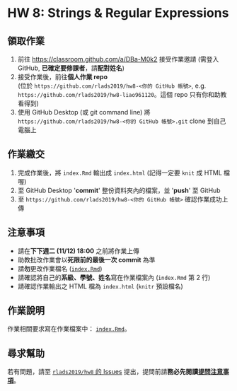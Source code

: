 # HW 8: Strings & Regular Expressions

## 領取作業

1. 前往 <https://classroom.github.com/a/DBa-M0k2> 接受作業邀請 (需登入 GitHub, **已確定要修課者**，請**配對姓名**)
1. 接受作業後，前往**個人作業 repo**  
(位於 `https://github.com/rlads2019/hw8-<你的 GitHub 帳號>`, e.g. `https://github.com/rlads2019/hw8-liao961120`。這個 repo 只有你和助教看得到)
1. 使用 GitHub Desktop (或 git command line) 將 `https://github.com/rlads2019/hw8-<你的 GitHub 帳號>.git` clone 到自己電腦上

## 作業繳交

1. 完成作業後，將 `index.Rmd` 輸出成 `index.html` (記得一定要 `knit` 成 HTML 檔喔)
1. 至 GitHub Desktop '**commit**' 整份資料夾內的檔案，並 '**push**' 至 GitHub
1. 至 `https://github.com/rlads2019/hw8-<你的 GitHub 帳號>` 確認作業成功上傳


## 注意事項

- 請在**下下週二 (11/12) 18:00** 之前將作業上傳
- 助教批改作業會以**死限前的最後一次 commit** 為準
- 請**勿**更改作業檔名 ([`index.Rmd`](./index.Rmd))
- 請確認將自己的**系級、學號、姓名**寫在作業檔案內 (`index.Rmd` 第 2 行)
- 請確認作業輸出之 HTML 檔為 `index.html` (`knitr` 預設檔名)


## 作業說明

作業相關要求寫在作業檔案中： [`index.Rmd`](./index.Rmd)。

## 尋求幫助

若有問題，請至 [`rlads2019/hw8` 的 Issues](https://github.com/rlads2019/hw8/issues) 提出，提問前請**務必先閱讀[提問注意事項](https://rlads2019.github.io/lab/#qa-guide)**。

